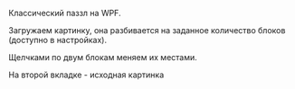 Классический паззл на WPF.

Загружаем картинку, она разбивается на заданное количество блоков (доступно в настройках).

Щелчками по двум блокам меняем их местами. 

На второй вкладке - исходная картинка
